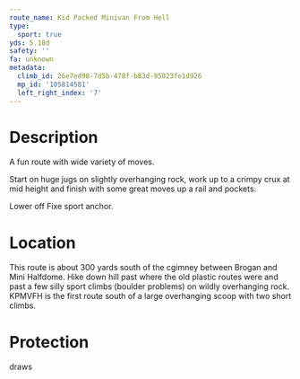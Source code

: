 ```yaml
---
route_name: Kid Packed Minivan From Hell
type:
  sport: true
yds: 5.10d
safety: ''
fa: unknown
metadata:
  climb_id: 26e7ed98-7d5b-478f-b83d-95023fe1d926
  mp_id: '105814581'
  left_right_index: '7'
---
```

# Description
A fun route with wide variety of moves.

Start on huge jugs on slightly overhanging rock, work up to a crimpy crux at mid height and finish with some great moves up a rail and pockets.

Lower off Fixe sport anchor.

# Location
This route is about 300 yards south of the cgimney between Brogan and Mini Halfdome. Hike down hill past where the old plastic routes were and past a few silly sport climbs (boulder problems) on wildly overhanging rock. KPMVFH is the first route south of a large overhanging scoop with two short climbs.

# Protection
draws
